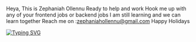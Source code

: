 Heya, This is Zephaniah Ollennu
Ready to help and work
Hook me up with any of your frontend jobs or backend jobs
I am still learning and we can learn together 
Reach me on :zephaniahollennu@gmail.com
Happy Holidays

[![Typing SVG](https://readme-typing-svg.demolab.com?font=Sophia+Pro&weight=800&size=21&pause=1000&color=AA00F7&center=true&width=666&lines=Computer+Scientist;Software+Engineer;Web+Developer;Mobile+App+Developer;Full+Stack+Developer;Linux+Expert)](https://git.io/typing-svg)
